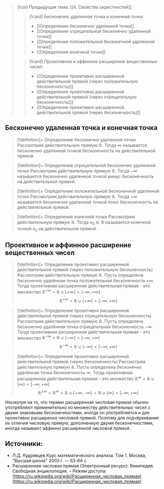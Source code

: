 > [!col] Предыдущая тема: [[4. Свойства окрестностей]]
>> [!card] Бесконечно удаленная точка и конечная точка:
>>* [[Определение бесконечно удаленной точки]]
>>* [[Определение отрицательной бесконечно удаленной точки]]
>>* [[Определение положительной бесконечной удаленной точки]]
>>* [[Определение конечной точки]]
>
>> [!card] Проективное и аффинное расширение вещественных чисел:
>>* [[Определение проективно расширенной действительной прямой (через положительную бесконечность)]]
>>* [[Определение проективно расширенной действительной прямой (через отрицательную бесконечность)]]
>>* [[Определение проективно расширенной действительной прямой (через бесконечность)]]
>

## Бесконечно удаленная точка и конечная точка
> [!definition]+ Определение бесконечно удаленной точки
> Рассмотрим действительную прямую $\mathbb{R}$. Тогда $\infty$ называется бесконечно удаленной точкой бесконечность на действительной прямой.  

> [!definition]+ Определение отрицательной бесконечно удаленной точки
> Рассмотрим действительную прямую $\mathbb{R}$. Тогда $-\infty$ называется бесконечно удаленной точкой минус бесконечность на действительной прямой.  

> [!definition]+ Определение положительной бесконечной удаленной точки
> Рассмотрим действительную прямую $\mathbb{R}$. Тогда $+\infty$ называется бесконечно удаленной точкой плюс бесконечность на действительной прямой.  

> [!definition]+ Определение конечной точки
> Рассмотрим действительную прямую $\mathbb{R}$. Тогда $x_0 \in \mathbb{R}$ называется конечной точкой $x_0$ на действительной прямой.   

## Проективное и аффинное расширение вещественных чисел
> [!definition]+ Определение проективно расширенной действительной прямой (через положительную бесконечность)
> Рассмотрим действительную прямую $\mathbb{R}$. Пусть определена бесконечно удалённая точка положительная бесконечность $+\infty$. Тогда проективная расширенная действительная прямая - это множество $\mathbb{R^{+\infty}} = \mathbb{R} \cup \{ +\infty\}=(-\infty; +\infty]$
> $$\mathbb{R^{+\infty}} = \mathbb{R} \cup \{ +\infty\}=(-\infty; +\infty]$$

> [!definition]+ Определение проективно расширенной действительной прямой (через отрицательную бесконечность)
> Рассмотрим действительную прямую $\mathbb{R}$. Пусть определена бесконечно удалённая точка отрицательная бесконечность $-\infty$. Тогда проективная расширенная действительная прямая - это множество $\mathbb{R^{-\infty}} = \mathbb{R} \cup \{-\infty\}=[-\infty; +\infty)$
> $$\mathbb{R^{-\infty}} = \mathbb{R} \cup \{-\infty\}=[-\infty; +\infty)$$

> [!definition]+ Определение проективно расширенной действительной прямой (через бесконечность)
> Рассмотрим действительную прямую $\mathbb{R}$. Пусть определена бесконечно удалённая точка бесконечность $\infty$. Тогда проективная расширенная действительная прямая - это множество $\mathbb{R^{\infty}} = \mathbb{R} \cup \{\infty\}=[-\infty; +\infty]$
> $$\mathbb{R^{\pm\infty}} = \mathbb{R^{\infty}} = \mathbb{R} \cup \{ +\infty; -\infty\} = \mathbb{R} \cup \{\infty\}=[-\infty; +\infty]$$

Несмотря на то, что термин расширенная числовая прямая обычно употребляют применительно ко множеству действительных чисел с двумя знаковыми бесконечностями, иногда он употребляется и для проективно расширенно числовой прямой. Поэтому для подчёркивания их отличия числовую прямую, дополненную двумя бесконечностями, иногда называют аффинно расширенной числовой прямой.

## Источники:
* Л.Д. Кудрявцев Курс математического анализа. Том 1. Москва, "Высшая школа" 2003 г. — 63-64 с
* Расширенная числовая прямая (Электронный ресурс): Википедия. Свободная энциклопедия. – Режим доступа: [https://ru.wikipedia.org/wiki/Расширенная_числовая_прямая](https://ru.wikipedia.org/wiki/Расширенная_числовая_прямая)
